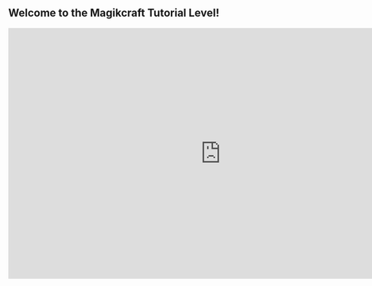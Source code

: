 ## Welcome to the Magikcraft Tutorial Level!

<iframe width="853" height="505" src="https://www.youtube.com/embed/u6Wl7bPbk64" frameborder="0" allowfullscreen></iframe>
